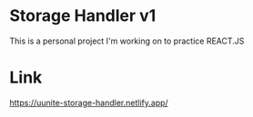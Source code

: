 # Storage Handler v1
This is a personal project I'm working on to practice REACT.JS
# Link
https://uunite-storage-handler.netlify.app/
